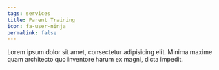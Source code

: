 ```yaml
---
tags: services
title: Parent Training
icon: fa-user-ninja
permalink: false
---
```

Lorem ipsum dolor sit amet, consectetur adipisicing elit. Minima maxime quam architecto quo inventore harum ex magni, dicta impedit.
